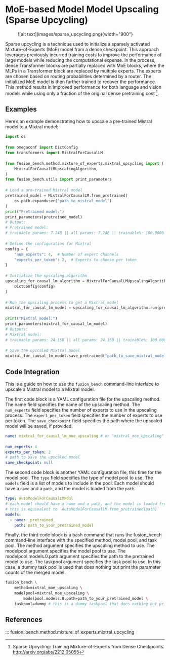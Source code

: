 # MoE-based Model Model Upscaling (Sparse Upcycling)

<figure markdown="span">
    ![alt text](images/sparse_upcycling.png){width="900"}
</figure>

Sparse upcycling is a technique used to initialize a sparsely activated Mixture-of-Experts (MoE) model from a dense checkpoint. This approach leverages previously incurred training costs to improve the performance of large models while reducing the computational expense. In the process, dense Transformer blocks are partially replaced with MoE blocks, where the MLPs in a Transformer block are replaced by multiple experts. The experts are chosen based on routing probabilities determined by a router. The initialized MoE model is then further trained to recover the performance. This method results in improved performance for both language and vision models while using only a fraction of the original dense pretraining cost [^1].

## Examples

Here’s an example demonstrating how to upscale a pre-trained Mistral model to a Mixtral model:

```python
import os

from omegaconf import DictConfig
from transformers import MistralForCausalLM

from fusion_bench.method.mixture_of_experts.mixtral_upcycling import (
    MixtralForCausalLMUpscalingAlgorithm,
)
from fusion_bench.utils import print_parameters

# Load a pre-trained Mistral model
pretrained_model = MistralForCausalLM.from_pretrained(
    os.path.expanduser("path_to_mistral_model")
)
print("Pretrained model:")
print_parameters(pretrained_model)
# Output:
# Pretrained model:
# trainable params: 7.24B || all params: 7.24B || trainable%: 100.0000

# Define the configuration for Mixtral
config = {
    "num_experts": 4,  # Number of expert channels
    "experts_per_token": 2,  # Experts to choose per token
}

# Initialize the upscaling algorithm
upscaling_for_causal_lm_algorithm = MixtralForCausalLMUpscalingAlgorithm(
    DictConfig(config)
)

# Run the upscaling process to get a Mixtral model
mixtral_for_causal_lm_model = upscaling_for_causal_lm_algorithm.run(pretrained_model)

print("Mixtral model:")
print_parameters(mixtral_for_causal_lm_model)
# Outputs:
# Mixtral model:
# trainable params: 24.15B || all params: 24.15B || trainable%: 100.0000

# Save the upscaled Mixtral model
mixtral_for_causal_lm_model.save_pretrained("path_to_save_mixtral_model")
```

## Code Integration

This is a guide on how to use the `fusion_bench` command-line interface to upscale a Mistral model to a Mixtral model.

The first code block is a YAML configuration file for the upscaling method. The name field specifies the name of the upscaling method. The `num_experts` field specifies the number of experts to use in the upscaling process. The `expert_per_token` field specifies the number of experts to use per token. The `save_checkpoint` field specifies the path where the upscaled model will be saved, if provided.


```yaml title="config/method/mixtral_moe_upscaling.yaml"
name: mixtral_for_causal_lm_moe_upscaling # or "mixtral_moe_upscaling"

num_experts: 4
experts_per_token: 2
# path to save the upscaled model
save_checkpoint: null

```

The second code block is another YAML configuration file, this time for the model pool. The `type` field specifies the type of model pool to use. The `models` field is a list of models to include in the pool. Each model should have a `name` and a `path`, and the model is loaded from the `path`.

```yaml title="config/modelpool/mixtral_moe_upscaling.yaml"
type: AutoModelForCausalLMPool
# each model should have a name and a path, and the model is loaded from the path
# this is equivalent to `AutoModelForCausalLM.from_pretrained(path)`
models:
  - name: _pretrained_
    path: path_to_your_pretrained_model
```

Finally, the third code block is a bash command that runs the fusion_bench command-line interface with the specified method, model pool, and task pool. The method argument specifies the upscaling method to use. The modelpool argument specifies the model pool to use. The modelpool.models.0.path argument specifies the path to the pretrained model to use. The taskpool argument specifies the task pool to use. In this case, a dummy task pool is used that does nothing but print the parameter counts of the merged model.

```bash
fusion_bench \
    method=mixtral_moe_upscaling \
    modelpool=mixtral_moe_upscaling \
        modelpool.models.0.path=path_to_your_pretrained_model \
    taskpool=dummy # this is a dummy taskpool that does nothing but print the parameter counts of the merged model
```

## References

::: fusion_bench.method.mixture_of_experts.mixtral_upcycling


[^1]: Sparse Upcycling: Training Mixture-of-Experts from Dense Checkpoints. http://arxiv.org/abs/2212.05055

